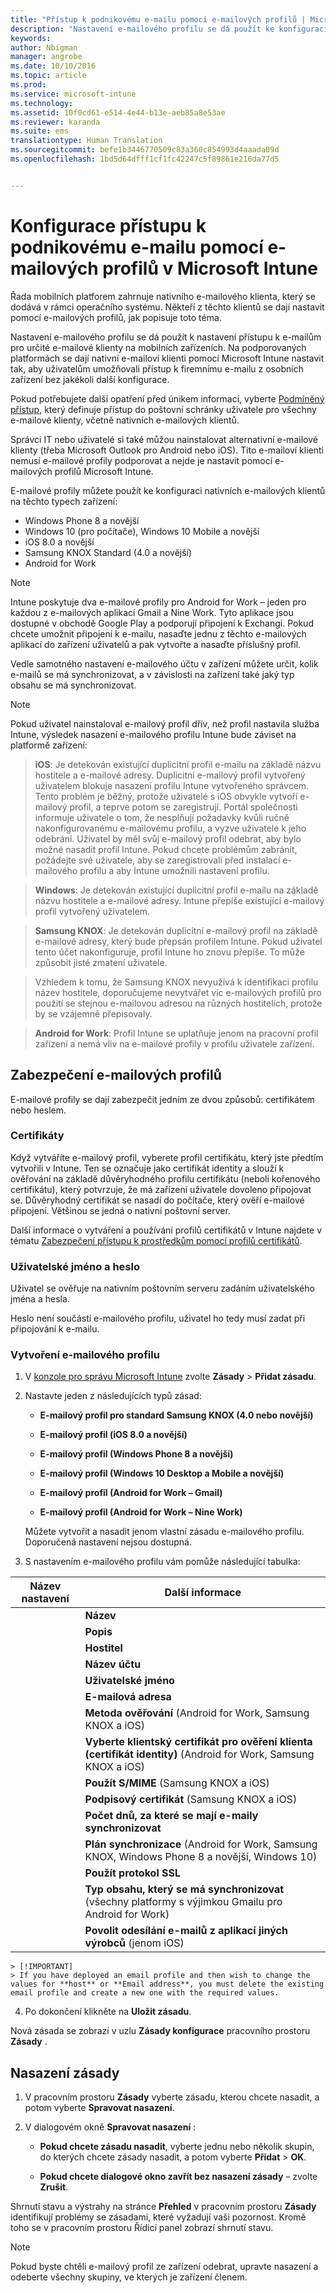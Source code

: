 ```yaml
---
title: "Přístup k podnikovému e-mailu pomocí e-mailových profilů | Microsoft Intune"
description: "Nastavení e-mailového profilu se dá použít ke konfiguraci nastavení přístupu k e-mailům pro určité e-mailové klienty na mobilních zařízeních."
keywords: 
author: Nbigman
manager: angrobe
ms.date: 10/10/2016
ms.topic: article
ms.prod: 
ms.service: microsoft-intune
ms.technology: 
ms.assetid: 10f0cd61-e514-4e44-b13e-aeb85a8e53ae
ms.reviewer: karanda
ms.suite: ems
translationtype: Human Translation
ms.sourcegitcommit: befe1b3446770509c83a360c854993d4aaada09d
ms.openlocfilehash: 1bd5d64dfff1cf1fc42247c5f89861e216da77d5


---
```


# Konfigurace přístupu k podnikovému e-mailu pomocí e-mailových profilů v Microsoft Intune
Řada mobilních platforem zahrnuje nativního e-mailového klienta, který se dodává v rámci operačního systému. Někteří z těchto klientů se dají nastavit pomocí e-mailových profilů, jak popisuje toto téma.

Nastavení e-mailového profilu se dá použít k nastavení přístupu k e-mailům pro určité e-mailové klienty na mobilních zařízeních. Na podporovaných platformách se dají nativní e-mailoví klienti pomocí Microsoft Intune nastavit tak, aby uživatelům umožňovali přístup k firemnímu e-mailu z osobních zařízení bez jakékoli další konfigurace.

Pokud potřebujete další opatření před únikem informací, vyberte [Podmíněný přístup](restrict-access-to-email-and-o365-services-with-microsoft-intune.md), který definuje přístup do poštovní schránky uživatele pro všechny e-mailové klienty, včetně nativních e-mailových klientů.

Správci IT nebo uživatelé si také můžou nainstalovat alternativní e-mailové klienty (třeba Microsoft Outlook pro Android nebo iOS). Tito e-mailoví klienti nemusí e-mailové profily podporovat a nejde je nastavit pomocí e-mailových profilů Microsoft Intune.  

E-mailové profily můžete použít ke konfiguraci nativních e-mailových klientů na těchto typech zařízení:
-   Windows Phone 8 a novější
-   Windows 10 (pro počítače), Windows 10 Mobile a novější
-   iOS 8.0 a novější
-   Samsung KNOX Standard (4.0 a novější)
-   Android for Work

>[!NOTE]
>Intune poskytuje dva e-mailové profily pro Android for Work – jeden pro každou z e-mailových aplikací Gmail a Nine Work. Tyto aplikace jsou dostupné v obchodě Google Play a podporují připojení k Exchangi. Pokud chcete umožnit připojení k e-mailu, nasaďte jednu z těchto e-mailových aplikací do zařízení uživatelů a pak vytvořte a nasaďte příslušný profil. 

Vedle samotného nastavení e-mailového účtu v zařízení můžete určit, kolik e-mailů se má synchronizovat, a v závislosti na zařízení také jaký typ obsahu se má synchronizovat.

>[!NOTE]
>
>Pokud uživatel nainstaloval e-mailový profil dřív, než profil nastavila služba Intune, výsledek nasazení e-mailového profilu Intune bude záviset na platformě zařízení:

>**iOS**: Je detekován existující duplicitní profil e-mailu na základě názvu hostitele a e-mailové adresy. Duplicitní e-mailový profil vytvořený uživatelem blokuje nasazení profilu Intune vytvořeného správcem. Tento problém je běžný, protože uživatelé s iOS obvykle vytvoří e-mailový profil, a teprve potom se zaregistrují. Portál společnosti informuje uživatele o tom, že nesplňují požadavky kvůli ručně nakonfigurovanému e-mailovému profilu, a vyzve uživatele k jeho odebrání. Uživatel by měl svůj e-mailový profil odebrat, aby bylo možné nasadit profil Intune. Pokud chcete problémům zabránit, požádejte své uživatele, aby se zaregistrovali před instalací e-mailového profilu a aby Intune umožnili nastavení profilu.

>**Windows**: Je detekován existující duplicitní profil e-mailu na základě názvu hostitele a e-mailové adresy. Intune přepíše existující e-mailový profil vytvořený uživatelem.

>**Samsung KNOX**: Je detekován duplicitní e-mailový profil na základě e-mailové adresy, který bude přepsán profilem Intune. Pokud uživatel tento účet nakonfiguruje, profil Intune ho znovu přepíše. To může způsobit jisté zmatení uživatele.

>Vzhledem k tomu, že Samsung KNOX nevyužívá k identifikaci profilu název hostitele, doporučujeme nevytvářet víc e-mailových profilů pro použití se stejnou e-mailovou adresou na různých hostitelích, protože by se vzájemně přepisovaly.

>**Android for Work**: Profil Intune se uplatňuje jenom na pracovní profil zařízení a nemá vliv na e-mailové profily v profilu uživatele zařízení.


## Zabezpečení e-mailových profilů
E-mailové profily se dají zabezpečit jedním ze dvou způsobů: certifikátem nebo heslem.

### Certifikáty
Když vytváříte e-mailový profil, vyberete profil certifikátu, který jste předtím vytvořili v Intune. Ten se označuje jako certifikát identity a slouží k ověřování na základě důvěryhodného profilu certifikátu (neboli kořenového certifikátu), který potvrzuje, že má zařízení uživatele dovoleno připojovat se. Důvěryhodný certifikát se nasadí do počítače, který ověří e-mailové připojení. Většinou se jedná o nativní poštovní server.

Další informace o vytváření a používání profilů certifikátů v Intune najdete v tématu [Zabezpečení přístupu k prostředkům pomocí profilů certifikátů](secure-resource-access-with-certificate-profiles.md).

### Uživatelské jméno a heslo
Uživatel se ověřuje na nativním poštovním serveru zadáním uživatelského jména a hesla.

Heslo není součástí e-mailového profilu, uživatel ho tedy musí zadat při připojování k e-mailu.

### Vytvoření e-mailového profilu

1.  V [konzole pro správu Microsoft Intune](https://manage.microsoft.com) zvolte **Zásady** &gt; **Přidat zásadu**.

2.  Nastavte jeden z následujících typů zásad:

    -   **E-mailový profil pro standard Samsung KNOX (4.0 nebo novější)**

    -   **E-mailový profil (iOS 8.0 a novější)**

    -   **E-mailový profil (Windows Phone 8 a novější)**

    -   **E-mailový profil (Windows 10 Desktop a Mobile a novější)**
    
    -   **E-mailový profil (Android for Work – Gmail)**

    -   **E-mailový profil (Android for Work – Nine Work)**

    Můžete vytvořit a nasadit jenom vlastní zásadu e-mailového profilu. Doporučená nastavení nejsou dostupná.

3.  S nastavením e-mailového profilu vám pomůže následující tabulka:

|Název nastavení | Další informace|
| ----------- | --------------- |
    |**Název**|Jedinečný název emailového profilu.|
    |**Popis**|Popis, který vám pomůže tento profil identifikovat.|
    |**Hostitel**|Název hostitele serveru vaší společnosti, který hostuje vaši nativní e-mailovou službu.|
    |**Název účtu**|Zobrazovaný název e-mailového účtu tak, jak ho uvidí uživatelé na svých zařízeních.|
    |**Uživatelské jméno**|Způsob získání uživatelského jména pro e-mailový účet. V případě místního serveru Exchange vyberte **Uživatelské jméno** a v případě služeb Office 365 vyberte **Hlavní název uživatele**.|
    |**E-mailová adresa**|Způsob generování e-mailové adresy uživatele na každém zařízení. Pokud chcete k přihlášení do systému Exchange použít primární adresu SMTP, vyberte **Primární adresa SMTP**, nebo pokud chcete jako e-mailovou adresu používat celý hlavní název, vyberte **Hlavní název uživatele**.|
    |**Metoda ověřování** (Android for Work, Samsung KNOX a iOS)|Jako metodu ověřování používanou e-mailovým profilem vyberte buď **Uživatelské jméno a heslo**, nebo **Certifikáty**.|
    |**Vyberte klientský certifikát pro ověření klienta (certifikát identity)** (Android for Work, Samsung KNOX a iOS)|Vyberte certifikát klienta SCEP, který jste dříve vytvořili a který se použije k ověření připojení Exchange. Další informace o použití profilů certifikátů v Intune najdete v tématu [Zabezpečení přístupu k prostředkům pomocí profilů certifikátů v Microsoft Intune](secure-resource-access-with-certificate-profiles.md). Tato možnost se zobrazí jenom v případě, že je metoda ověřování **Certifikáty**.|
    |**Použít S/MIME** (Samsung KNOX a iOS)|Posílá odchozí poštu s šifrováním S/MIME.|
    |**Podpisový certifikát** (Samsung KNOX a iOS)|Vyberte podpisový certifikát, který se bude používat k podepsání odchozích e-mailů. Tato možnost se zobrazí jenom v případě, že jste vybrali **Použít S/MIME**.|
    |**Počet dnů, za které se mají e-maily synchronizovat**|Zadejte počet uplynulých dnů, za které se mají e-maily synchronizovat, nebo vyberte **Neomezený**, pokud chcete synchronizovat všechny dostupné e-maily.|
    |**Plán synchronizace** (Android for Work, Samsung KNOX, Windows Phone 8 a novější, Windows 10)|Vyberte plán, podle kterého budou zařízení synchronizovat data ze serveru Exchange. Můžete také vybrat **Při doručování zpráv**, aby se data synchronizovala hned po doručení, nebo **Ruční**, aby musel synchronizaci zahájit uživatel zařízení.|
    |**Použít protokol SSL**|Při posílání a přijímání e-mailů a komunikaci se serverem Exchange se použije komunikace SSL (Secure Sockets Layer). U zařízení, na kterých běží Samsung KNOX 4.0 nebo novější, musíte exportovat certifikát SSL serveru Exchange a v Intune ho nasadit jako profil důvěryhodného certifikátu pro Android. Intune nepodporuje přístup k tomuto certifikátu, pokud je na serveru Exchange nainstalovaný jiným způsobem.|
    |**Typ obsahu, který se má synchronizovat** (všechny platformy s výjimkou Gmailu pro Android for Work)|Vyberte typy obsahu, které se mají na zařízeních synchronizovat.|
    |**Povolit odesílání e-mailů z aplikací jiných výrobců** (jenom iOS)|Můžete povolit uživateli, aby tento profil vybral jako výchozí účet pro odesílání e-mailů, a povolit aplikacím třetích stran otevírání e-mailů v nativních e-mailových aplikacích, například připojování souborů k e-mailům.|
    > [!IMPORTANT]
    > If you have deployed an email profile and then wish to change the values for **host** or **Email address**, you must delete the existing email profile and create a new one with the required values.

4.  Po dokončení klikněte na **Uložit zásadu**.

Nová zásada se zobrazí v uzlu **Zásady konfigurace** pracovního prostoru **Zásady** .

## Nasazení zásady

1.  V pracovním prostoru **Zásady** vyberte zásadu, kterou chcete nasadit, a potom vyberte **Spravovat nasazení**.

2.  V dialogovém okně **Spravovat nasazení** :

    -   **Pokud chcete zásadu nasadit**, vyberte jednu nebo několik skupin, do kterých chcete zásady nasadit, a potom vyberte **Přidat** &gt; **OK**.

    -   **Pokud chcete dialogové okno zavřít bez nasazení zásady** – zvolte **Zrušit**.

Shrnutí stavu a výstrahy na stránce **Přehled** v pracovním prostoru **Zásady** identifikují problémy se zásadami, které vyžadují vaši pozornost. Kromě toho se v pracovním prostoru Řídicí panel zobrazí shrnutí stavu.

> [!NOTE]
> Pokud byste chtěli e-mailový profil ze zařízení odebrat, upravte nasazení a odeberte všechny skupiny, ve kterých je zařízení členem.



<!--HONumber=Oct16_HO2-->



